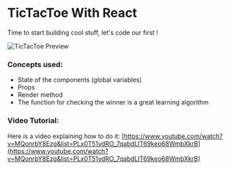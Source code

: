 # TicTacToe With React

Time to start building cool stuff, let's code our first !

![TicTacToe Preview](https://github.com/breatheco-de/exercise-tictactoe-react/blob/master/preview.gif?raw=true)

### Concepts used:

- State of the components (global variables)
- Props
- Render method
- The function for checking the winner is a great learning algorithm

### Video Tutorial:

Here is a video explaining how to do it: [https://www.youtube.com/watch?v=MQonrbY8Ezg&list=PLx0T51ydRO_7qabdLlT69keo68WmbXkrB](https://www.youtube.com/watch?v=MQonrbY8Ezg&list=PLx0T51ydRO_7qabdLlT69keo68WmbXkrB)


